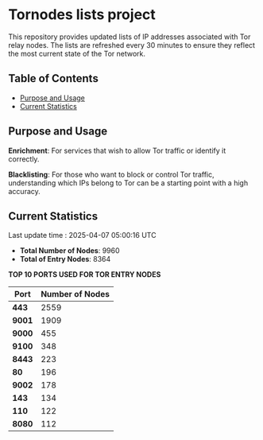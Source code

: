 # Tornodes lists project

This repository provides updated lists of IP addresses associated with Tor relay nodes. The lists are refreshed every 30 minutes to ensure they reflect the most current state of the Tor network.

## Table of Contents

- [Purpose and Usage](#purpose-and-usage)
- [Current Statistics](#current-statistics)


## Purpose and Usage

**Enrichment**: For services that wish to allow Tor traffic or identify it correctly.

**Blacklisting**: For those who want to block or control Tor traffic, understanding which IPs belong to Tor can be a starting point with a high accuracy.

## Current Statistics

Last update time : 2025-04-07 05:00:16 UTC

- **Total Number of Nodes**: 9960
- **Total of Entry Nodes**: 8364

**TOP 10 PORTS USED FOR TOR ENTRY NODES**

| **Port** | **Number of Nodes** |
|------|-----------------|
| **443**   | 2559  |
| **9001**   | 1909  |
| **9000**   | 455  |
| **9100**   | 348  |
| **8443**   | 223  |
| **80**   | 196  |
| **9002**   | 178  |
| **143**   | 134  |
| **110**   | 122  |
| **8080**   | 112  |

